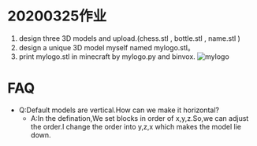 
# 20200325作业
1. design three 3D models and upload.(chess.stl , bottle.stl , name.stl ) 
2. design a unique 3D model myself named mylogo.stl。  
3. print mylogo.stl in minecraft by mylogo.py and binvox. 
![mylogo](https://github.com/shiep18/EIS2020/blob/master/students/YIFAN%20SUN/3D/mylogo.png)

# FAQ 
* Q:Default models are vertical.How can we make it horizontal? 
  * A:In the defination,We set blocks in order of x,y,z.So,we can adjust the order.I change the order into y,z,x which makes the model lie down.  
